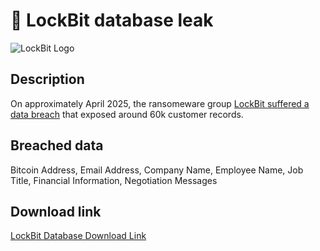 # 🔐 LockBit database leak

![LockBit Logo](https://www.vanroey.be/wp-content/uploads/LockBit-logo.png)

## Description

On approximately April 2025, the ransomeware group <a href="https://www.paubox.com/blog/lockbit-ransomware-group-hacked" target="_blank" rel="noopener">LockBit suffered a data breach</a> that exposed around 60k customer records.

## Breached data

Bitcoin Address, Email Address, Company Name, Employee Name, Job Title, Financial Information, Negotiation Messages

## Download link

[LockBit Database Download Link](https://mega.nz/file/QdY1RChY#thSnDNNXDHspBSwzAfVeNqGq2knWAjkDaRsOLSLXp2g)
